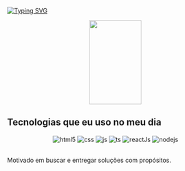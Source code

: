 [![Typing SVG](https://readme-typing-svg.herokuapp.com/?color=e34f26&size=35&center=true&vCenter=true&width=1000&lines=HELLO,+My+name+is+Junielson+Diniz;I'm+31+years+old;I'm+from+Brazil;Be+Welcome!+:%29)](https://git.io/typing-svg)

<div align="center">
      <img width="49%" height="195px" src="https://github-readme-stats.vercel.app/api?username=JSDiniz&show_icons=true&theme=dracula&title_color=e34f26" /> 
 
<!-- [![Top Langs](https://github-readme-stats.vercel.app/api/top-langs/?username=JSDiniz&exclude_repo=github-readme-stats,JSDiniz.github.io)](https://github.com/anuraghazra/github-readme-stats) -->
</div>



## Tecnologias que eu uso no meu dia

<div align="center" style="display: inline_block">
  <img align="center" alt="html5" src="https://img.shields.io/badge/HTML5-E34F26?style=for-the-badge&logo=html5&logoColor=white" />
  <img align="center" alt="css" src="https://img.shields.io/badge/CSS-00C7B7?style=for-the-badge&logo=CSS3&logoColor=white" />
  <img align="center" alt="js" src="https://img.shields.io/badge/JavaScript-F7DF1E?style=for-the-badge&logo=javascript&logoColor=black" />
  <img align="center" alt="ts" src="https://img.shields.io/badge/TypeScript-007ACC?style=for-the-badge&logo=typescript&logoColor=white" />
  <img align="center" alt="reactJs" src="https://img.shields.io/badge/-React.js-20232A?style=for-the-badge&logo=react&logoColor=white" />
  <img align="center" alt="nodejs" src="https://img.shields.io/badge/Node.js-43853D?style=for-the-badge&logo=node.js&logoColor=white" />
</div><br/>

Motivado em buscar e entregar soluções com propósitos.
